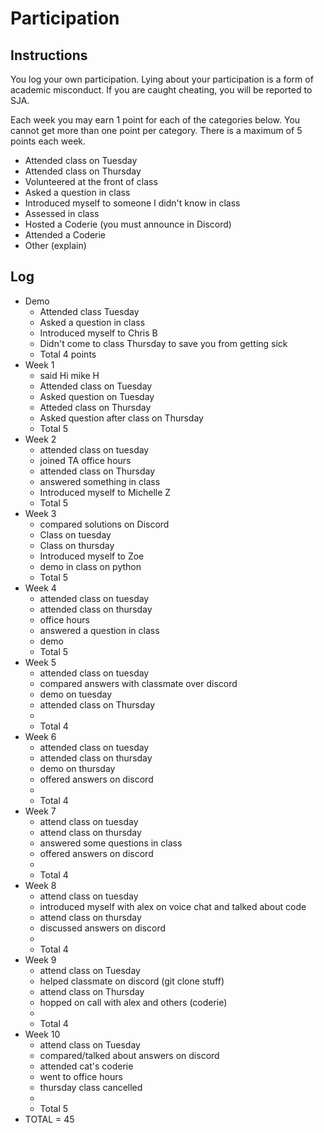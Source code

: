 Participation
=============

## Instructions ##

You log your own participation. Lying about your participation is a form of
academic misconduct. If you are caught cheating, you will be reported to SJA.

Each week you may earn 1 point for each of the categories below. You cannot get
more than one point per category. There is a maximum of 5 points each week.

+ Attended class on Tuesday
+ Attended class on Thursday
+ Volunteered at the front of class
+ Asked a question in class
+ Introduced myself to someone I didn't know in class
+ Assessed in class
+ Hosted a Coderie (you must announce in Discord)
+ Attended a Coderie
+ Other (explain)

## Log ##

- Demo
	+ Attended class Tuesday
	+ Asked a question in class
	+ Introduced myself to Chris B
	+ Didn't come to class Thursday to save you from getting sick
	+ Total 4 points
- Week 1
	+ said Hi mike H 
	+ Attended class on Tuesday
	+ Asked question on Tuesday
	+ Atteded class on Thursday
	+ Asked question after class on Thursday
	+ Total 5 
- Week 2
	+ attended class on tuesday
	+ joined TA office hours
	+ attended class on Thursday
	+ answered something in class
	+ Introduced myself to Michelle Z
	+ Total 5
- Week 3
	+ compared solutions on Discord
	+ Class on tuesday
	+ Class on thursday
	+ Introduced myself to Zoe
	+ demo in class on python
	+ Total 5 
- Week 4
	+ attended class on tuesday
	+ attended class on thursday
	+ office hours
	+ answered a question in class
	+ demo
	+ Total 5
- Week 5
	+ attended class on tuesday
	+ compared answers with classmate over discord
	+ demo on tuesday
	+ attended class on Thursday
	+
	+ Total 4
- Week 6
	+ attended class on tuesday
	+ attended class on thursday
	+ demo on thursday
	+ offered answers on discord
	+
	+ Total 4
- Week 7
	+ attend class on tuesday
	+ attend class on thursday
	+ answered some questions in class
	+ offered answers on discord
	+
	+ Total 4
- Week 8
	+ attend class on tuesday
	+ introduced myself with alex on voice chat and talked about code
	+ attend class on thursday
	+ discussed answers on discord
	+ 
	+ Total 4
- Week 9
	+ attend class on Tuesday
	+ helped classmate on discord (git clone stuff)
	+ attend class on Thursday
	+ hopped on call with alex and others (coderie)
	+
	+ Total 4
- Week 10
	+ attend class on Tuesday
	+ compared/talked about answers on discord
	+ attended cat's coderie
	+ went to office hours
	+ thursday class cancelled 
	+
	+ Total 5
- TOTAL = 45
